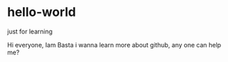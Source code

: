 # hello-world
just for learning

Hi everyone, Iam Basta i wanna learn more about github,
any one can help me?
